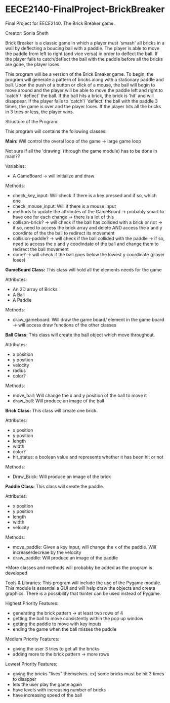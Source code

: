# EECE2140-FinalProject-BrickBreaker
Final Project for EECE2140. The Brick Breaker game.

Creator: Sonia Sheth

Brick Breaker is a classic game in which a player must 'smash' all bricks in a wall by deflecting a boucing ball with a paddle. The player is able to move the paddle from left to right (and vice versa) in order to delfect the ball. If the player fails to catch/deflect the ball with the paddle before all the bricks are gone, the player loses.

This program will be a version of the Brick Breaker game. To begin, the program will generate a pattern of bricks along with a stationary paddle and ball. Upon the push of a button or click of a mouse, the ball will begin to move around and the player will be able to move the paddle left and right to 'catch'/ 'deflect' the ball. If the ball hits a brick, the brick is 'hit' and will disappear. If the player fails to 'catch'/ 'deflect' the ball with the paddle 3 times, the game is over and the player loses. If the player hits all the bricks in 3 tries or less, the player wins. 

Structure of the Program:

This program will contains the following classes:

**Main:** Will control the overal loop of the game -> large game loop

Not sure if all the 'drawing' (through the game module) has to be done in main??

Variables:
- A GameBoard -> will initialize and draw 

Methods:
- check_key_input: Will check if there is a key pressed and if so, which one 
- check_mouse_input: Will if there is a mouse input 
- methods to update the attributes of the GameBoard -> probably smart to have one for each change -> there is a lot of this 
- collison-brick? -> will check if the ball has collided with a brick or not -> if so, need to access the brick array and delete AND access the x and y coordinte of the the ball to redirect its movement  
- collision-paddle? -> will check if the ball  collided with the paddle -> if so, need to access the x and y coodindate of the ball and change them to redirect the ball movement
- done? -> will check if the ball goes below the lowest y coordinate (player loses)

**GameBoard Class:** This class will hold all the elements needs for the game

Attributes:
- An 2D array of Bricks 
- A Ball
- A Paddle 

Methods:
- draw_gameboard: Will draw the game board/ element in the game board -> will access draw functions of the other classes 


**Ball Class**: This class will create the ball object which move throughout. 

Attributes: 
- x position 
- y position 
- velocity 
- radius 
- color?

Methods:
- move_ball: Will change the x and y position of the ball to move it 
- draw_ball: Will produce an image of the ball  


**Brick Class:** This class will create one brick. 

Attributes: 
- x position 
- y position 
- length
- width
- color?
- hit_status: a boolean value and represents whether it has been hit or not 

Methods:
- Draw_Brick: Will produce an image of the brick 
                 
**Paddle Class:** This class will create the paddle. 

Attributes: 
- x position 
- y position 
- length
- width
- velocity

Methods:
- move_paddle: Given a key input, will change the x of the paddle. Will increase/decreae by the velocity
- draw_paddle: Will produce an image of the paddle

*More classes and methods will probabky be added as the program is developed

Tools & Libraries:
This program will include the use of the Pygame module. This module is essential a GUI and will help draw the objects and create graphics. There is a possibility that tkinter can be used instead of Pygame. 

Highest Priority Features:
- generating the brick pattern -> at least two rows of 4 
- getting the ball to move consistently within the pop up window
- getting the paddle to move with key inputs 
- ending the game when the ball misses the paddle 

Medium Priority Features:
- giving the user 3 tries to get all the bricks 
- adding more to the brick pattern -> more rows

Lowest Priority Features:
- giving the bricks "lives" themselves. ex) some bricks must be hit 3 times to disapper
- lets the user play the game again
- have levels with increasing number of bricks
- have increasing speed of the ball 

